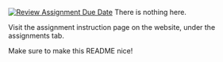 [![Review Assignment Due Date](https://classroom.github.com/assets/deadline-readme-button-22041afd0340ce965d47ae6ef1cefeee28c7c493a6346c4f15d667ab976d596c.svg)](https://classroom.github.com/a/4Larq5Qm)
There is nothing here. 

Visit the assignment instruction page on the website, under the assignments tab.

Make sure to make this README nice!